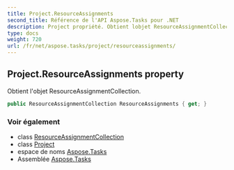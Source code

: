 ```yaml
---
title: Project.ResourceAssignments
second_title: Référence de l'API Aspose.Tasks pour .NET
description: Project propriété. Obtient lobjet ResourceAssignmentCollection.
type: docs
weight: 720
url: /fr/net/aspose.tasks/project/resourceassignments/
---
```

## Project.ResourceAssignments property

Obtient l'objet ResourceAssignmentCollection.

```csharp
public ResourceAssignmentCollection ResourceAssignments { get; }
```

### Voir également

* class [ResourceAssignmentCollection](../../resourceassignmentcollection/)
* class [Project](../)
* espace de noms [Aspose.Tasks](../../project/)
* Assemblée [Aspose.Tasks](../../../)


